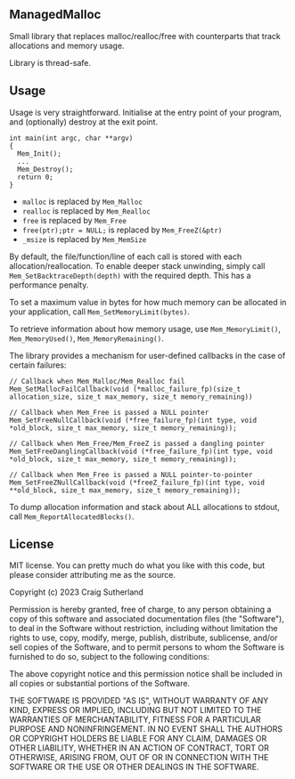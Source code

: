 ManagedMalloc
-------------

Small library that replaces malloc/realloc/free with counterparts that track allocations and memory usage.

Library is thread-safe.

Usage
-----

Usage is very straightforward. Initialise at the entry point of your program, and (optionally) destroy at the exit point.

```
int main(int argc, char **argv)
{
  Mem_Init();
  ...
  Mem_Destroy();
  return 0;
}
```

- ```malloc``` is replaced by ```Mem_Malloc```
- ```realloc``` is replaced by ```Mem_Realloc```
- ```free``` is replaced by ```Mem_Free```
- ```free(ptr);ptr = NULL;``` is replaced by ```Mem_FreeZ(&ptr)```
- ```_msize``` is replaced by ```Mem_MemSize```

By default, the file/function/line of each call is stored with each allocation/reallocation. To enable deeper stack unwinding, simply call ```Mem_SetBacktraceDepth(depth)``` with the required depth. This has a performance penalty.

To set a maximum value in bytes for how much memory can be allocated in your application, call ```Mem_SetMemoryLimit(bytes)```.

To retrieve information about how memory usage, use ```Mem_MemoryLimit()```, ```Mem_MemoryUsed()```, ```Mem_MemoryRemaining()```.

The library provides a mechanism for user-defined callbacks in the case of certain failures:

```
// Callback when Mem_Malloc/Mem_Realloc fail
Mem_SetMallocFailCallback(void (*malloc_failure_fp)(size_t allocation_size, size_t max_memory, size_t memory_remaining))

// Callback when Mem_Free is passed a NULL pointer
Mem_SetFreeNullCallback(void (*free_failure_fp)(int type, void *old_block, size_t max_memory, size_t memory_remaining));

// Callback when Mem_Free/Mem_FreeZ is passed a dangling pointer
Mem_SetFreeDanglingCallback(void (*free_failure_fp)(int type, void *old_block, size_t max_memory, size_t memory_remaining));

// Callback when Mem_Free is passed a NULL pointer-to-pointer
Mem_SetFreeZNullCallback(void (*freeZ_failure_fp)(int type, void **old_block, size_t max_memory, size_t memory_remaining));
```

To dump allocation information and stack about ALL allocations to stdout, call ```Mem_ReportAllocatedBlocks()```.


License
-------

MIT license. You can pretty much do what you like with this code, but please consider attributing me as the source.

Copyright (c) 2023 Craig Sutherland

Permission is hereby granted, free of charge, to any person obtaining a copy of this software and associated documentation files (the "Software"), to deal in the Software without restriction, including without limitation the rights to use, copy, modify, merge, publish, distribute, sublicense, and/or sell copies of the Software, and to permit persons to whom the Software is furnished to do so, subject to the following conditions:

The above copyright notice and this permission notice shall be included in all copies or substantial portions of the Software.

THE SOFTWARE IS PROVIDED "AS IS", WITHOUT WARRANTY OF ANY KIND, EXPRESS OR IMPLIED, INCLUDING BUT NOT LIMITED TO THE WARRANTIES OF MERCHANTABILITY, FITNESS FOR A PARTICULAR PURPOSE AND NONINFRINGEMENT. IN NO EVENT SHALL THE AUTHORS OR COPYRIGHT HOLDERS BE LIABLE FOR ANY CLAIM, DAMAGES OR OTHER LIABILITY, WHETHER IN AN ACTION OF CONTRACT, TORT OR OTHERWISE, ARISING FROM, OUT OF OR IN CONNECTION WITH THE SOFTWARE OR THE USE OR OTHER DEALINGS IN THE SOFTWARE.
